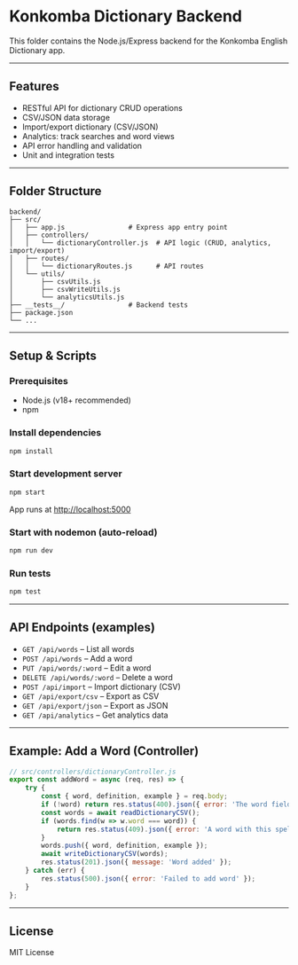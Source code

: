 
# Konkomba Dictionary Backend

This folder contains the Node.js/Express backend for the Konkomba English Dictionary app.

---

## Features

- RESTful API for dictionary CRUD operations
- CSV/JSON data storage
- Import/export dictionary (CSV/JSON)
- Analytics: track searches and word views
- API error handling and validation
- Unit and integration tests

---

## Folder Structure

```
backend/
├── src/
│   ├── app.js                # Express app entry point
│   ├── controllers/
│   │   └── dictionaryController.js  # API logic (CRUD, analytics, import/export)
│   ├── routes/
│   │   └── dictionaryRoutes.js      # API routes
│   └── utils/
│       ├── csvUtils.js
│       ├── csvWriteUtils.js
│       └── analyticsUtils.js
├── __tests__/                # Backend tests
├── package.json
└── ...
```

---

## Setup & Scripts

### Prerequisites

- Node.js (v18+ recommended)
- npm

### Install dependencies

```sh
npm install
```

### Start development server

```sh
npm start
```

App runs at [http://localhost:5000](http://localhost:5000)

### Start with nodemon (auto-reload)

```sh
npm run dev
```

### Run tests

```sh
npm test
```

---

## API Endpoints (examples)

- `GET /api/words` – List all words
- `POST /api/words` – Add a word
- `PUT /api/words/:word` – Edit a word
- `DELETE /api/words/:word` – Delete a word
- `POST /api/import` – Import dictionary (CSV)
- `GET /api/export/csv` – Export as CSV
- `GET /api/export/json` – Export as JSON
- `GET /api/analytics` – Get analytics data

---

## Example: Add a Word (Controller)

```js
// src/controllers/dictionaryController.js
export const addWord = async (req, res) => {
	try {
		const { word, definition, example } = req.body;
		if (!word) return res.status(400).json({ error: 'The word field is required.' });
		const words = await readDictionaryCSV();
		if (words.find(w => w.word === word)) {
			return res.status(409).json({ error: 'A word with this spelling already exists in the dictionary.' });
		}
		words.push({ word, definition, example });
		await writeDictionaryCSV(words);
		res.status(201).json({ message: 'Word added' });
	} catch (err) {
		res.status(500).json({ error: 'Failed to add word' });
	}
};
```

---

## License

MIT License
